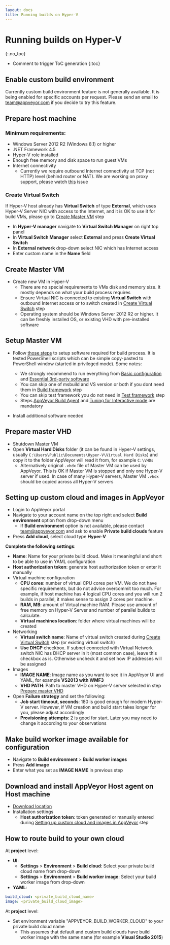 ```yaml
---
layout: docs
title: Running builds on Hyper-V
---
```


<!-- markdownlint-disable MD022 MD032 -->
# Running builds on Hyper-V
{:.no_toc}

* Comment to trigger ToC generation
{:toc}
<!-- markdownlint-enable MD022 MD032 -->

## Enable custom build environment

Currently custom build environment feature is not generally available. It is being enabled for specific accounts per request. Please send an email to team@appveyor.com if you decide to try this feature.

## Prepare host machine

### Minimum requirements:

* Windows Server 2012 R2 (Windows 8.1) or higher
* .NET Framework 4.5
* Hyper-V role installed
* Enough free memory and disk space to run guest VMs
* Internet connectivity
    * Currently we require outbound Internet connectivity at TCP (not HTTP) level (behind router or NAT). We are working on proxy support, please watch [this](https://github.com/appveyor/ci/issues/1303) issue

### Create Virtual Switch

If Hyper-V host already has **Virtual Switch** of type **External**, which uses Hyper-V Server NIC with access to the Internet, and it is OK to use it for build VMs, please go to [Create Master VM](/docs/enterprise/running-builds-on-hyper-v/#create-master-vm) step

* In **Hyper-V manager** navigate to **Virtual Switch Manager** on right top panel
* In **Virtual Switch Manager** select **External** and press **Create Virtual Switch**
* In **External network** drop-down select NIC which has Internet access
* Enter custom name in the **Name** field

## Create Master VM

* Create new VM in Hyper-V
    * There are no special requirements to VMs disk and memory size. It mostly depends on what your build process requires
    * Ensure Virtual NIC is connected to existing **Virtual Switch** with outbound Internet access or to switch created in [Create Virtual Switch](/docs/enterprise/running-builds-on-hyper-v/#create-virtual-switch) step
    * Operating system should be Windows Server 2012 R2 or higher. It can be freshly installed OS, or existing VHD with pre-installed software

## Setup Master VM

* Follow [those steps](/docs/enterprise/setup-master-vm/) to setup software required for build process. It is tested PowerShell scripts which can be simple copy-pasted to PowerShell window (started in privileged mode). Some notes:
    * We strongly recommend to run everything from [Basic configuration](/docs/enterprise/setup-master-vm/#basic-configuration) and [Essential 3rd-party software](/docs/enterprise/setup-master-vm/#essential-3rd-party-software)
    * You can skip one of msbuild and VS version or both if you dont need them in [Build framework](/docs/enterprise/setup-master-vm/#build-framework) step
    * You can skip test framework you do not need in [Test framework](/docs/enterprise/setup-master-vm/#test-framework) step
    * Steps [AppVeyor Build Agent](/docs/enterprise/setup-master-vm/#appveyor-build-agent) and [Tuning for Interactive mode](/docs/enterprise/setup-master-vm/#tuning-for-interactive-mode) are mandatory

* Install additional software needed

## Prepare master VHD

* Shutdown Master VM
* Open **Virtual Hard Disks** folder (it can be found in Hyper-V settings, usually `C:\Users\Public\Documents\Hyper-V\Virtual Hard Disks`) and copy it to the folder AppVeyor will read it from, for example `C:\VHDs`
    * Alternatively original `.vhdx` file of Master VM can be used by AppVeyor. This is OK if Master VM is stopped and only one Hyper-V server if used. In case of many Hyper-V servers, Master VM `.vhdx` should be copied across all Hyper-V servers

## Setting up custom cloud and images in AppVeyor

* Login to AppVeyor portal
* Navigate to your account name on the top right and select **Build environment** option from drop-down menu
    * If **Build environment** option is not available, please contact team@appveyor.com and ask to enable **Private build clouds** feature
* Press **Add cloud**, select cloud type **Hyper-V**

**Complete the following settings**:

* **Name**: Name for your private build cloud. Make it meaningful and short to be able to use in YAML configuration
* **Host authorization token**: generate host authorization token or enter it manually
* Virtual machine configuration
    * **CPU cores**: number of virtual CPU cores per VM. We do not have specific requirements, but do not advice overcommit too much. For example, if host machine has 4 logical CPU cores and you will run 2 builds in parallel, it makes sense to assign 2 cores per machine.
    * **RAM, MB**: amount of Virtual machine RAM. Please use amount of free memory on Hyper-V Server and number of parallel builds to calculate.
    * **Virtual machines location**: folder where virtual machines will be created
* Networking
    * **Virtual switch name**: Name of virtual switch created during [Create Virtual Switch](/docs/enterprise/running-builds-on-hyper-v/#create-virtual-switch) step (or existing virtual switch)
    * **Use DHCP** checkbox. If subnet connected with Virtual Network switch NIC has DHCP server in it (most common case), leave this checkbox as is. Otherwise uncheck it and set how IP addresses will be assigned
* Images
    * **IMAGE NAME**: Image name as you want to see it in AppVeyor UI and YAML, for example **VS2013 with WMF3**
    * **VHD PATH**: Path to master VHD on Hyper-V server selected in step [Prepare master VHD](/docs/enterprise/running-builds-on-hyper-v/#prepare-master-vhd)
* Open **Failure strategy** and set the following:
    * **Job start timeout, seconds**: 180 is good enough for modern Hyper-V server. However, if VM creation and build start takes longer for you, please adjust accordingly
    * **Provisioning attempts**: 2 is good for start. Later you may need to change it according to your observations

## Make build worker image available for configuration

* Navigate to **Build environment** > **Build worker images**
* Press **Add image**
* Enter what you set as **IMAGE NAME** in previous step

## Download and install AppVeyor Host agent on Host machine

* [Download location](https://www.appveyor.com/downloads/host-agent/latest/AppveyorHostAgent.msi)
* Installation settings
    * **Host authorization token**: token generated or manually entered during [Setting up custom cloud and images in AppVeyor](/docs/enterprise/running-builds-on-hyper-v/#setting-up-custom-cloud-and-images-in-appveyor) step

## How to route build to your own cloud

At **project** level:

* **UI**:
    * **Settings** > **Environment** > **Build cloud**: Select your private build cloud name from drop-down
    * **Settings** > **Environment** > **Build worker image**: Select your build worker image from drop-down
* **YAML**:

```yaml
build_cloud: <private_build_cloud_name>
image: <private_build_cloud_image>
```

At **project** level:

* Set environment variable "APPVEYOR_BUILD_WORKER_CLOUD" to your private build cloud name
    * This assumes that default and custom build clouds have build worker image with the same name (for example **Visual Studio 2015**)

